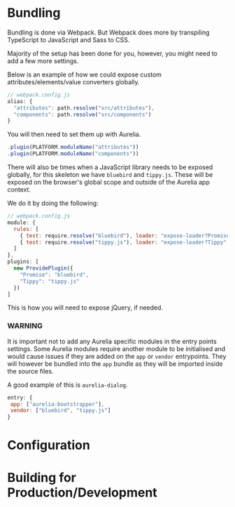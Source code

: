 # Bundling
Bundling is done via Webpack. But Webpack does more by transpiling TypeScript to JavaScript and Sass to CSS.

Majority of the setup has been done for you, however, you might need to add a few more settings.

Below is an example of how we could expose custom attributes/elements/value converters globally.

```js
// webpack.config.js
alias: {
  "attributes": path.resolve("src/attributes"),
  "components": path.resolve("src/components")
}
```

You will then need to set them up with Aurelia.

```typescript
.plugin(PLATFORM.moduleName("attributes"))
.plugin(PLATFORM.moduleName("components"))
```

There will also be times when a JavaScript library needs to be exposed globally, for this skeleton we have `bluebird` and `tippy.js`. These will be exposed  on the browser's global scope and outside of the Aurelia app context.

We do it by doing the following:
```js
// webpack.config.js
module: {
  rules: [
    { test: require.resolve("bluebird"), loader: "expose-loader?Promise" },
    { test: require.resolve("tippy.js"), loader: "expose-loader?Tippy" }
  ]
},
plugins: [
  new ProvidePlugin({
    "Promise": "bluebird",
    "Tippy": "tippy.js"
  })
]
```
 This is how you will need to expose jQuery, if needed.

 ### WARNING

 It is important not to add any Aurelia specific modules in the entry points settings. Some Aurelia modules require another module to be initialised and would cause issues if they are added on the `app` or `vendor` entrypoints. They will however be bundled into the `app` bundle as they will be imported inside the source files.

 A good example of this is `aurelia-dialog`.

 ```javascript
entry: {
  app: ["aurelia-bootstrapper"],
  vendor: ["bluebird", "tippy.js"]
}
 ```

# Configuration


# Building for Production/Development
